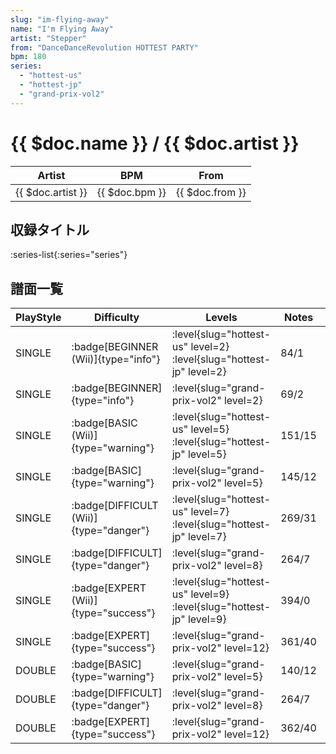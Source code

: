 ```yaml
---
slug: "im-flying-away"
name: "I'm Flying Away"
artist: "Stepper"
from: "DanceDanceRevolution HOTTEST PARTY"
bpm: 180
series:
  - "hottest-us"
  - "hottest-jp"
  - "grand-prix-vol2"
---
```


# {{ $doc.name }} / {{ $doc.artist }}

|Artist|BPM|From|
|------|---|----|
|{{ $doc.artist }}|{{ $doc.bpm }}|{{ $doc.from }}|

## 収録タイトル

:series-list{:series="series"}

## 譜面一覧

|PlayStyle|Difficulty|Levels|Notes|Movie|
|---------|----------|------|-----|-----|
|SINGLE| :badge[BEGINNER (Wii)]{type="info"}|<div class="field is-grouped is-grouped-multiline"> :level{slug="hottest-us" level=2} :level{slug="hottest-jp" level=2}</div>|84/1||
|SINGLE| :badge[BEGINNER]{type="info"}|<div class="field is-grouped is-grouped-multiline"> :level{slug="grand-prix-vol2" level=2}</div>|69/2||
|SINGLE| :badge[BASIC (Wii)]{type="warning"}|<div class="field is-grouped is-grouped-multiline"> :level{slug="hottest-us" level=5} :level{slug="hottest-jp" level=5}</div>|151/15||
|SINGLE| :badge[BASIC]{type="warning"}|<div class="field is-grouped is-grouped-multiline"> :level{slug="grand-prix-vol2" level=5}</div>|145/12||
|SINGLE| :badge[DIFFICULT (Wii)]{type="danger"}|<div class="field is-grouped is-grouped-multiline"> :level{slug="hottest-us" level=7} :level{slug="hottest-jp" level=7}</div>|269/31||
|SINGLE| :badge[DIFFICULT]{type="danger"}|<div class="field is-grouped is-grouped-multiline"> :level{slug="grand-prix-vol2" level=8}</div>|264/7||
|SINGLE| :badge[EXPERT (Wii)]{type="success"}|<div class="field is-grouped is-grouped-multiline"> :level{slug="hottest-us" level=9} :level{slug="hottest-jp" level=9}</div>|394/0||
|SINGLE| :badge[EXPERT]{type="success"}|<div class="field is-grouped is-grouped-multiline"> :level{slug="grand-prix-vol2" level=12}</div>|361/40||
|DOUBLE| :badge[BASIC]{type="warning"}|<div class="field is-grouped is-grouped-multiline"> :level{slug="grand-prix-vol2" level=5}</div>|140/12||
|DOUBLE| :badge[DIFFICULT]{type="danger"}|<div class="field is-grouped is-grouped-multiline"> :level{slug="grand-prix-vol2" level=8}</div>|264/7||
|DOUBLE| :badge[EXPERT]{type="success"}|<div class="field is-grouped is-grouped-multiline"> :level{slug="grand-prix-vol2" level=12}</div>|362/40||
